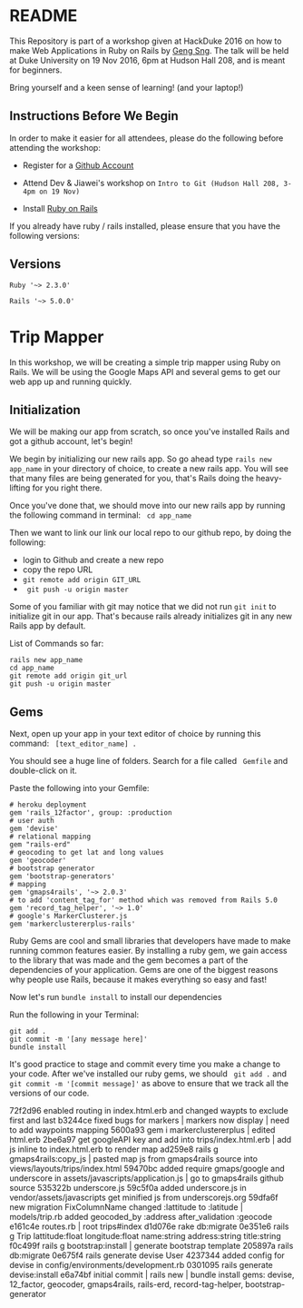 # README

This Repository is part of a workshop given at HackDuke 2016 on how to make Web
Applications in Ruby on Rails by [Geng Sng](https://github.com/snggeng). The
talk will be held at Duke University on 19 Nov 2016, 6pm at Hudson Hall 208, and
is meant for beginners.

Bring yourself and a keen sense of learning! (and your laptop!)

## Instructions Before We Begin
In order to make it easier for all attendees, please do the following before
attending the workshop:

* Register for a [Github Account](https://github.com)

* Attend Dev & Jiawei's workshop on ```Intro to Git (Hudson Hall 208, 3-4pm on 19
Nov)```

* Install [Ruby on Rails](http://installrails.com)

If you already have ruby / rails installed, please ensure that you have the
following versions:

## Versions
``` Ruby '~> 2.3.0'  ```

``` Rails '~> 5.0.0'  ```

# Trip Mapper
In this workshop, we will be creating a simple trip mapper using Ruby on Rails.
We will be using the Google Maps API and several gems to get our web app up and
running quickly.

## Initialization

We will be making our app from scratch, so once you've installed Rails and got a
github account, let's begin!

We begin by initializing our new rails app. So go ahead type ```rails new
app_name``` in your directory of choice, to create a new rails app. You will see
that many files are being generated for you, that's Rails doing the
heavy-lifting for you right there.

Once you've done that, we should move into our new rails app by running the
following command in terminal:
``` cd app_name```

Then we want to link our link our local repo to our github repo, by doing the
following:
* login to Github and create a new repo
* copy the repo URL
* ```git remote add origin GIT_URL```
* ``` git push -u origin master```

Some of you familiar with git may notice that we did not run ```git init``` to
initialize git in our app. That's because rails already initializes git in any
new Rails app by default.

List of Commands so far:
```
rails new app_name
cd app_name
git remote add origin git_url
git push -u origin master
```

## Gems

Next, open up your app in your text editor of choice by running this command:
``` [text_editor_name] .```

You should see a huge line of folders. Search for a file called ``` Gemfile```
and double-click on it.

Paste the following into your Gemfile:

```
# heroku deployment
gem 'rails_12factor', group: :production
# user auth
gem 'devise'
# relational mapping
gem "rails-erd"
# geocoding to get lat and long values
gem 'geocoder'
# bootstrap generator
gem 'bootstrap-generators'
# mapping
gem 'gmaps4rails', '~> 2.0.3'
# to add 'content_tag_for' method which was removed from Rails 5.0
gem 'record_tag_helper', '~> 1.0'
# google's MarkerClusterer.js
gem 'markerclustererplus-rails'
```
Ruby Gems are cool and small libraries that developers have made to make running
common features easier. By installing a ruby gem, we gain access to the library
that was made and the gem becomes a part of the dependencies of your
application. Gems are one of the biggest reasons why people use Rails, because
it makes everything so easy and fast!

Now let's run ``` bundle install ``` to install our dependencies

Run the following in your Terminal:
```
git add .
git commit -m '[any message here]'
bundle install
```

It's good practice to stage and commit every time you make a change to your
code. After we've installed our ruby gems, we should ``` git add .``` and ```
git commit -m '[commit message]'``` as above to ensure that we track all the
versions of our code.



72f2d96 enabled routing in index.html.erb and changed waypts to exclude first and last
b3244ce fixed bugs for markers | markers now display | need to add waypoints mapping
5600a93 gem i markerclustererplus | edited html.erb
2be6a97 get googleAPI key and add into trips/index.html.erb | add js inline to index.html.erb to render map
ad259e8 rails g gmaps4rails:copy_js | pasted map js from gmaps4rails source into views/layouts/trips/index.html
59470bc added require gmaps/google and underscore in assets/javascripts/application.js | go to gmaps4rails github source
535322b underscore.js
59c5f0a added underscore.js in vendor/assets/javascripts get minified js from underscorejs.org
59dfa6f new migration FixColumnName changed :lattitude to :latitude | models/trip.rb added geocoded_by :address after_validation :geocode
e161c4e routes.rb | root trips#index
d1d076e rake db:migrate
0e351e6 rails g Trip lattitude:float longitude:float name:string address:string title:string
f0c499f rails g bootstrap:install | generate bootstrap template
205897a rails db:migrate
0e675f4 rails generate devise User
4237344 added config for devise in config/environments/development.rb
0301095 rails generate devise:install
e6a74bf initial commit | rails new | bundle install gems: devise, 12_factor,
geocoder, gmaps4rails, rails-erd, record-tag-helper, bootstrap-generator
